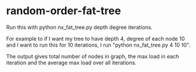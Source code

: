 # random-order-fat-tree

Run this with python nx_fat_tree.py depth degree iterations.

For example to if I want my tree to have depth 4, degree of each node 10 and I want to run this for 10 iterations, I run "python nx_fat_tree.py 4 10 10".

The output gives total number of nodes in graph, the max load in each iteration and the average max load over all iterations. 
